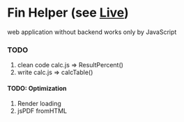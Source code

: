 # Fin Helper (see [Live](http://88.201.207.180:8080/FinHelper/))
web application without backend works only by JavaScript

### TODO
1. clean code calc.js => ResultPercent()
2. write calc.js => calcTable()

#### TODO: Optimization
1. Render loading
2.  jsPDF fromHTML